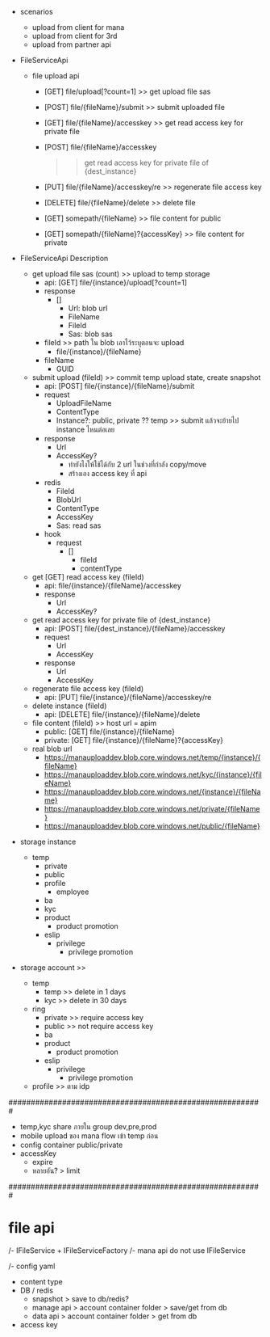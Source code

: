 - scenarios
    - upload from client for mana
    - upload from client for 3rd
    - upload from partner api

- FileServiceApi
    - file upload api
        - [GET] file/upload[?count=1] >> get upload file sas
        - [POST] file/{fileName}/submit >> submit uploaded file
        - [GET] file/{fileName}/accesskey >> get read access key for private file
        - [POST] file/{fileName}/accesskey
            >> get read access key for private file of {dest_instance}
        - [PUT] file/{fileName}/accesskey/re >> regenerate file access key
        - [DELETE] file/{fileName}/delete >> delete file

        - [GET] somepath/{fileName} >> file content for public
        - [GET] somepath/{fileName}?{accessKey} >> file content for private

- FileServiceApi Description
    - get upload file sas (count) >> upload to temp storage
        - api: [GET] file/{instance}/upload[?count=1]
        - response
            - []
                - Url: blob url
                - FileName
                - FileId
                - Sas: blob sas
        - fileId >> path ใน blob เอาไว้ระบุตอนจะ upload
            - file/{instance}/{fileName}
        - fileName
            - GUID
    - submit upload (fileId) >> commit temp upload state, create snapshot
        - api: [POST] file/{instance}/{fileName}/submit
        - request
            - UploadFileName
            - ContentType
            - Instance?: public, private ?? temp >> submit แล้วจะย้ายไป instance ไหนต่อเลย
        - response
            - Url
            - AccessKey?
                - ทำยังไงให้ใช้ได้กับ 2 url ในช่วงที่กำลัง copy/move
                - สร้างเอง access key ที่ api
        - redis
            - FileId
            - BlobUrl
            - ContentType
            - AccessKey
            - Sas: read sas
        - hook
            - request
                - []
                    - fileId
                    - contentType
    - get [GET] read access key (fileId)
        - api: file/{instance}/{fileName}/accesskey
        - response
            - Url
            - AccessKey?
    - get read access key for private file of {dest_instance}
        - api: [POST] file/{dest_instance}/{fileName}/accesskey
        - request
            - Url
            - AccessKey
        - response
            - Url
            - AccessKey
    - regenerate file access key (fileId)
        - api: [PUT] file/{instance}/{fileName}/accesskey/re
    - delete instance (fileId)
        - api: [DELETE] file/{instance}/{fileName}/delete
    - file content (fileId) >> host url = apim
        - public: [GET] file/{instance}/{fileName}
        - private: [GET] file/{instance}/{fileName}?{accessKey}
    - real blob url
        - https://manauploaddev.blob.core.windows.net/temp/{instance}/{fileName}
        - https://manauploaddev.blob.core.windows.net/kyc/{instance}/{fileName}
        - https://manauploaddev.blob.core.windows.net/{instance}/{fileName}
        - https://manauploaddev.blob.core.windows.net/private/{fileName}
        - https://manauploaddev.blob.core.windows.net/public/{fileName}

- storage instance
    - temp
        - private
        - public
        - profile
            - employee
        - ba
        - kyc
        - product
            - product promotion
        - eslip
            - privilege
                - privilege promotion

- storage account >> 
    - temp
        - temp >> delete in 1 days
        - kyc >> delete in 30 days
    - ring
        - private >> require access key
        - public >> not require access key
        - ba
        - product
            - product promotion
        - eslip
            - privilege
                - privilege promotion
    - profile >> ตาม idp

#########################################################

- temp,kyc share ภายใน group dev,pre,prod
- mobile upload ของ mana flow เข้า temp ก่อน
- config container public/private
- accessKey
    - expire
    - หลายอัน? > limit

#########################################################

# file api
/- IFileService + IFileServiceFactory
/- mana api do not use IFileService

/- config yaml
- content type
- DB / redis
    - snapshot > save to db/redis?
    - manage api > account container folder > save/get from db
    - data api > account container folder > get from db
- access key
